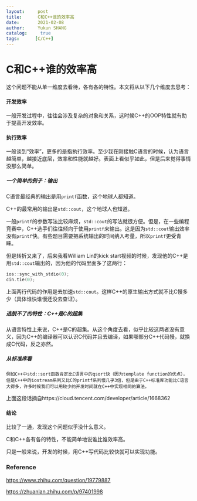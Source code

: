 ```yaml
---
layout:     post
title:      C和C++谁的效率高
date:       2021-02-08
author:     Yukun SHANG
catalog: 	 true
tags:      [C/C++]
---
```




# C和C++谁的效率高

这个问题不能从单一维度去看待，各有各的特性。本文将从以下几个维度去思考：

#### 开发效率

一般开发过程中，往往会涉及复杂的对象和关系，这时候C++的OOP特性就有助于提高开发效率。

#### 执行效率

一般谈到“效率”，更多的是指执行效率。至少我在刚接触C语言的时候，认为语言越简单，越接近底层，效率和性能就越好。表面上看似乎如此，但是后来觉得事情没那么简单。

##### 一个简单的例子：输出

C语言最经典的输出是用`printf`函数，这个地球人都知道。

C++的最常用的输出是`std::cout`，这个地球人也知道。

一般`printf`的参数写法比较麻烦，`std::cout`的写法就很方便。但是，在一些编程竞赛中，C++选手们往往倾向于使用`printf`来输出。这是因为`std::cout`输出效率没有`printf`快。有些题目需要把系统输出的时间纳入考量，所以`printf`更受青睐。

但是转折又来了，后来我看William Lin的kick start视频的时候，发现他的C++是用`std::cout`输出的，因为他的代码里面多了这两行：

```C++
ios::sync_with_stdio(0);
cin.tie(0);
```

上面两行代码的作用是去加速`std::cout`。这样C++的原生输出方式就不比C慢多少（具体谁快谁慢还没去查证）。

##### 逃脱不了的特性：C++是C的超集

从语言特性上来说，C++是C的超集。从这个角度去看，似乎比较这两者没有意义，因为C++的编译器可以认识C代码并且去编译，如果哪部分C++代码慢，就换成C代码，反之亦然。

##### 从标准库看

```
例如C++中std::sort函数肯定比C语言中的qsort快（因为template function的优点），但是C++中的iostream系列又比C的printf系列慢几乎3倍，但是由于C++标准库功能比C语言大得多，许多时候我们可以用较少的开发时间就在C++中实现相同的算法。
```

上面这段话摘自https://cloud.tencent.com/developer/article/1668362



#### 结论

比较了一通，发现这个问题似乎没什么意义。

C和C++各有各的特性，不能简单地说谁比谁效率高。

只是一般来说，开发的时候，用C++写代码比较快就可以实现功能。





### Reference

https://www.zhihu.com/question/19779887

https://zhuanlan.zhihu.com/p/97401998